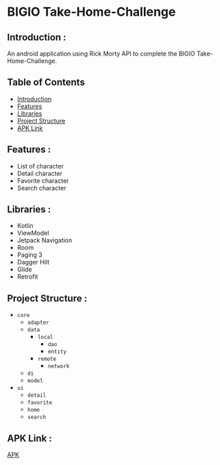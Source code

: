 # BIGIO Take-Home-Challenge

## <a name="introduction"></a> Introduction :
An android application using Rick Morty API to complete the BIGIO Take-Home-Challenge.

## Table of Contents

- [Introduction](#introduction)
- [Features](#features)
- [Libraries](#libraries)
- [Project Structure](#project-structures)
- [APK Link](#apk-link)

## <a name="features"></a> Features :
- List of character
- Detail character
- Favorite character
- Search character


## <a name="libraries"></a> Libraries :
- Kotlin
- ViewModel
- Jetpack Navigation
- Room
- Paging 3
- Dagger Hilt
- Glide
- Retrofit

## <a name="project-structures"></a> Project Structure :
* `core`
  * `adapter`
  * `data`
    * `local`
      * `dao`
      * `entity`
    * `remote`
      * `network`
  * `di`
  * `model`
* `ui`
  * `detail`
  * `favorite`
  * `home`
  * `search`

## <a name="apk-link"></a> APK Link :
[APK](https://drive.google.com/file/d/16BrnCR9ZFTzBAf3Wv-E_0rAiIa6vE6Hp/view?usp=sharing)
